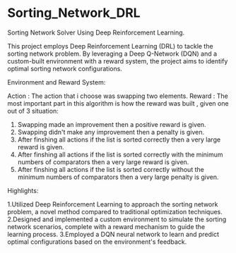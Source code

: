# Sorting_Network_DRL
Sorting Network Solver Using Deep Reinforcement Learning.


This project employs Deep Reinforcement Learning (DRL) to tackle the sorting network problem. By leveraging a Deep Q-Network (DQN) and a custom-built environment with a reward system, the project aims to identify optimal sorting network configurations.

Environment and Reward System:

Action : The action that i choose was swapping two elements. 
Reward : The most important part in this algorithm is how the reward was built , given one out of 3 situation: 
1. Swapping made an improvement then a positive reward is given.
2. Swapping didn't make any improvement then a penalty is given.
3. After finshing all actions if the list is sorted correctly then a very large reward is given.
4. After finshing all actions if the list is sorted correctly with the minimum numbers of comparators then a very large reward is given.
5.  After finshing all actions if the list is sorted correctly without the minimum numbers of comparators then a very large penalty is given.

   
Highlights:

1.Utilized Deep Reinforcement Learning to approach the sorting network problem, a novel method compared to traditional optimization techniques.
2.Designed and implemented a custom environment to simulate the sorting network scenarios, complete with a reward mechanism to guide the learning process.
3.Employed a DQN neural network to learn and predict optimal configurations based on the environment's feedback.

